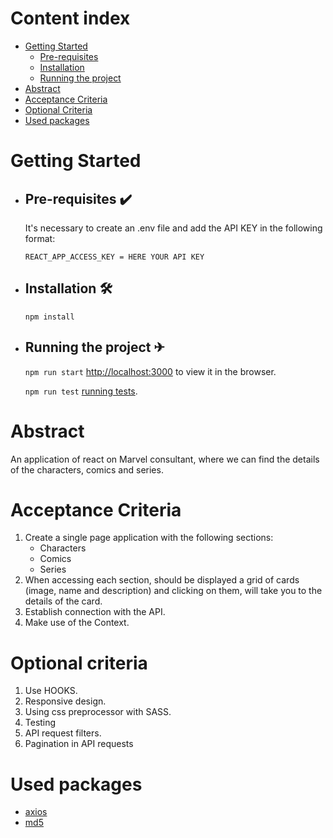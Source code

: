 # Content index

-   [Getting Started](#getting-started)
    -   [Pre-requisites](#pre-requisites-%EF%B8%8F)
    -   [Installation](#installation-)
    -   [Running the project](#running-the-project-)
-   [Abstract](#abstract)
-   [Acceptance Criteria](#acceptance-criteria)
-   [Optional Criteria](#optional-criteria)
-   [Used packages](#used-packages)
<!-- -   [Assumptions](#assumptions) -->
<!-- -   [Components](#components) -->
<!-- -   [End-to-End flow](#end-to-end-flow) -->
<!-- -   [Data structures](#data-structures) -->

# Getting Started
-   ## Pre-requisites ✔️
    It's necessary to create an .env file and add the API KEY in the following format:
    
    `REACT_APP_ACCESS_KEY = HERE YOUR API KEY`
-   ## Installation 🛠
    `npm install`
-   ## Running the project ✈

    `npm run start` [http://localhost:3000](http://localhost:3000) to view it in the browser.

    `npm run test` [running tests](https://facebook.github.io/create-react-app/docs/running-tests).

# Abstract

An application of react on Marvel consultant, where we can find the details of the characters, comics and series.

# Acceptance Criteria

1. Create a single page application with the following sections:
    - Characters
    - Comics
    - Series
2.   When accessing each section, should be displayed a grid of cards (image, name and description) and clicking on them, will take you to the details of the card.
3. Establish connection with the API.
4. Make use of the Context.

# Optional criteria

1. Use HOOKS.
2. Responsive design.
3. Using css preprocessor with SASS.
4. Testing
5. API request filters.
6. Pagination in API requests

# Used packages

- [axios](https://axios-http.com/es/)
- [md5](https://www.npmjs.com/package/md5)

<!-- # Assumptions -->

<!-- # Components -->

<!-- # End-to-End flow -->

<!-- # Data structures -->

<!-- ```

``` -->